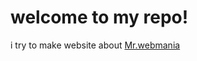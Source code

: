 # welcome to my repo!
i try to make website about [Mr.webmania](https://www.youtube.com/@%E3%82%A6%E3%82%A7%E3%83%96%E3%83%9E%E3%83%8B%E3%82%A2)

